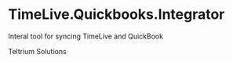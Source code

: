 # TimeLive.Quickbooks.Integrator

Interal tool for syncing TimeLive and QuickBook

Teltrium Solutions

